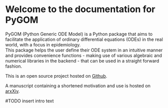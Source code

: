 # Welcome to the documentation for PyGOM

PyGOM (Python Generic ODE Model) is a Python package that aims to facilitate the application of ordinary differential equations (ODEs) in the real world, 
with a focus in epidemiology.  
This package helps the user define their ODE system in an intuitive manner and provides convenience functions - 
making use of various algebraic and numerical libraries in the backend - that can be used in a straight forward fashion.

This is an open source project hosted on [Github](https://github.com/PublicHealthEngland/pygom). 

A manuscript containing a shortened motivation and use is hosted on [arxXiv](https://arxiv.org/abs/1803.06934).

#TODO insert intro text



```{tableofcontents}
```
